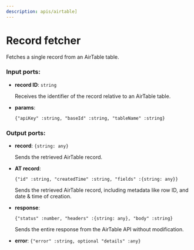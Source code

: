 ```yaml
---
description: apis/airtable]
---
```


# Record fetcher

Fetches a single record from an AirTable table.

### Input ports:

* __record ID__: `string`

    Receives the identifier of the record relative to an AirTable table.


* __params__: 
    ```
    {"apiKey" :string, "baseId" :string, "tableName" :string}
    ```

### Output ports:

* __record__: `{string: any}`

    Sends the retrieved AirTable record.


* __AT record__: 
    ```
    {"id" :string, "createdTime" :string, "fields" :{string: any}}
    ```

    Sends the retrieved AirTable record, including metadata like row ID, and date & time of creation.


* __response__: 
    ```
    {"status" :number, "headers" :{string: any}, "body" :string}
    ```

    Sends the entire response from the AirTable API without modification.


* __error__: `{"error" :string, optional "details" :any}`

